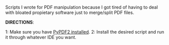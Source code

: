 Scripts I wrote for PDF manipulation because I got tired of having to deal with bloated propietary software just to merge/split PDF files.

**DIRECTIONS**:

1: Make sure you have [PyPDF2 installed](https://pypdf2.readthedocs.io/en/3.0.0/user/installation.html).
2: Install the desired script and run it through whatever IDE you want.
